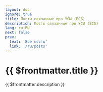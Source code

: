 ```yaml
---
layout: doc
ignore: true
title: Посты связанные про УСЫ (ECS)
description: Посты связанные про УСЫ (ECS)
lang: ru-RU
next: false
prev:
  text: 'Все посты'
  link: '/ru/posts'
---
```


<script setup lang="ts">
import { useData } from 'vitepress'
</script>

# {{ $frontmatter.title }}

{{ $frontmatter.description }}

<ArticleList
    :tags="['ecs']"
    :lang="$frontmatter.lang"/>
